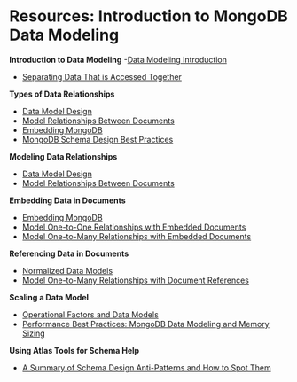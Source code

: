 # **Resources: Introduction to MongoDB Data Modeling**

**Introduction to Data Modeling**
-[Data Modeling Introduction](https://www.mongodb.com/docs/manual/core/data-modeling-introduction/?_ga=2.60935781.810066485.1665291537-836515500.1666025886)
- [Separating Data That is Accessed Together](https://www.mongodb.com/developer/products/mongodb/schema-design-anti-pattern-separating-data/?_ga=2.60935781.810066485.1665291537-836515500.1666025886)

**Types of Data Relationships**
- [Data Model Design](https://www.mongodb.com/docs/manual/core/data-model-design/?_ga=2.19332209.810066485.1665291537-836515500.1666025886)
- [Model Relationships Between Documents](https://www.mongodb.com/docs/v4.2/applications/data-models-relationships/?_ga=2.19332209.810066485.1665291537-836515500.1666025886)
- [Embedding MongoDB](https://www.mongodb.com/basics/embedded-mongodb?_ga=2.19332209.810066485.1665291537-836515500.1666025886)
- [MongoDB Schema Design Best Practices](https://www.mongodb.com/developer/products/mongodb/mongodb-schema-design-best-practices/?_ga=2.19332209.810066485.1665291537-836515500.1666025886)

**Modeling Data Relationships**
- [Data Model Design](https://www.mongodb.com/docs/manual/core/data-model-design/?_ga=2.19332209.810066485.1665291537-836515500.1666025886)
- [Model Relationships Between Documents](https://www.mongodb.com/docs/v4.2/applications/data-models-relationships/?_ga=2.19332209.810066485.1665291537-836515500.1666025886)

**Embedding Data in Documents**
- [Embedding MongoDB](https://www.mongodb.com/basics/embedded-mongodb?_ga=2.19332209.810066485.1665291537-836515500.1666025886)
- [Model One-to-One Relationships with Embedded Documents](https://www.mongodb.com/docs/manual/tutorial/model-embedded-one-to-one-relationships-between-documents/?_ga=2.19332209.810066485.1665291537-836515500.1666025886)
- [Model One-to-Many Relationships with Embedded Documents](https://www.mongodb.com/docs/manual/tutorial/model-embedded-one-to-many-relationships-between-documents/?_ga=2.19332209.810066485.1665291537-836515500.1666025886)

**Referencing Data in Documents**
- [Normalized Data Models](https://www.mongodb.com/docs/manual/core/data-model-design/?_ga=2.64006886.810066485.1665291537-836515500.1666025886#std-label-data-modeling-referencing)
- [Model One-to-Many Relationships with Document References](https://www.mongodb.com/docs/manual/tutorial/model-referenced-one-to-many-relationships-between-documents/?_ga=2.64006886.810066485.1665291537-836515500.1666025886)

**Scaling a Data Model**
- [Operational Factors and Data Models](https://www.mongodb.com/docs/manual/core/data-model-operations/?_ga=2.64006886.810066485.1665291537-836515500.1666025886)
- [Performance Best Practices: MongoDB Data Modeling and Memory Sizing](https://www.mongodb.com/blog/post/performance-best-practices-mongodb-data-modeling-and-memory-sizing?_ga=2.64006886.810066485.1665291537-836515500.1666025886)

**Using Atlas Tools for Schema Help**
- [A Summary of Schema Design Anti-Patterns and How to Spot Them](https://www.mongodb.com/developer/products/mongodb/schema-design-anti-pattern-summary/?_ga=2.64006886.810066485.1665291537-836515500.1666025886)